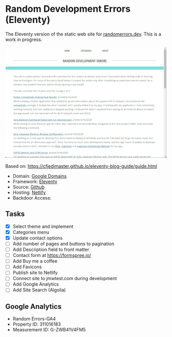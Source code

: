 # Random Development Errors (Eleventy)

The Eleventy version of the static web site for [randomerrors.dev](https://randomerrors.dev).  This is a work in progress.

![Home Page](images/image-01.png)

Based on: https://cfjedimaster.github.io/eleventy-blog-guide/guide.html

+ Domain: [Google Domains](https://domains.google)
+ Framework: [Eleventy](https://www.11ty.dev/)
+ Source: [Github](https://github.com/johnwargo/random-errors-11ty)
+ Hosting: [Netlify]()
+ Backdoor Access: []()

## Tasks

* [x] Select theme and implement
* [x] Categories menu
* [x] Update contact options
* [ ] Add number of pages and buttons to pagination
* [ ] Add Description field to front matter
* [ ] Contact form at https://formspree.io/
* [ ] Add Buy me a coffee
* [ ] Add Favicons
* [ ] Publish site to Netlify
* [ ] Connect site to jmwtest.com during development
* [ ] Add Google Analytics
* [ ] Add Site Search (Algolia)

## Google Analytics

* Random Errors-GA4
* Property ID: 311016183
* Measurement ID: G-ZWB41V4FM5
